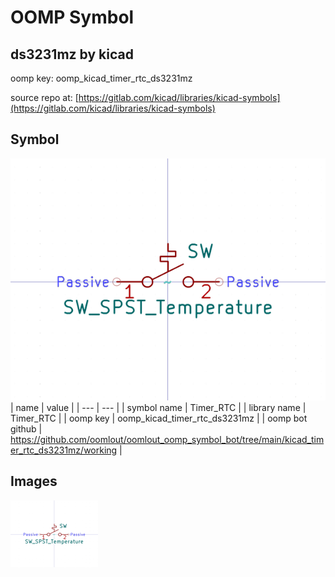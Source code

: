 # OOMP Symbol  
## ds3231mz  by kicad  
  
oomp key: oomp_kicad_timer_rtc_ds3231mz  
  
source repo at: [https://gitlab.com/kicad/libraries/kicad-symbols](https://gitlab.com/kicad/libraries/kicad-symbols)  
## Symbol  
  
[![working.png](working_600.png)](working.png)  
| name | value | 
| --- | --- | 
| symbol name | Timer_RTC | 
| library name | Timer_RTC | 
| oomp key | oomp_kicad_timer_rtc_ds3231mz | 
| oomp bot github | https://github.com/oomlout/oomlout_oomp_symbol_bot/tree/main/kicad_timer_rtc_ds3231mz/working | 
## Images  
  
[![working.png](working_140.png)](working.png)  
